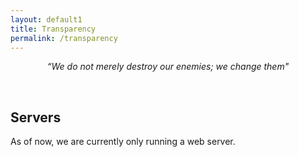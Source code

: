 ```yaml
---
layout: default1
title: Transparency
permalink: /transparency
---
```


<div style="text-align:center;">
<p><i>“We do not merely destroy our enemies; we change them"</i></p>
</div>

<br>

## Servers

As of now, we are currently only running a web server.